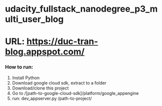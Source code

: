 # udacity_fullstack_nanodegree_p3_multi_user_blog
# URL: https://duc-tran-blog.appspot.com/
### How to run:
1. Install Python
2. Download google cloud sdk, extract to a folder
3. Download/clone this project
4. Go to /[path-to-google-cloud-sdk]/platform/google_appengine
5. run: dev_appserver.py /path-to-project/
